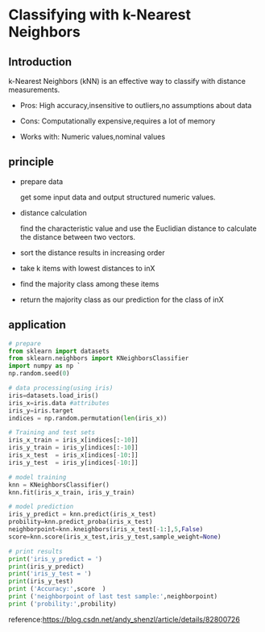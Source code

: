 # Classifying with k-Nearest Neighbors

## Introduction

k-Nearest Neighbors (kNN) is  an effective way to classify with distance measurements.

* Pros: High accuracy,insensitive to outliers,no assumptions about data

* Cons: Computationally expensive,requires a lot of memory

* Works with: Numeric values,nominal values

  

## principle

* prepare data

  get some input data and output structured numeric values.

* distance calculation

  find the characteristic value and use the Euclidian distance to calculate the distance between two vectors.

* sort the distance results in increasing order 
* take k items with lowest distances to inX
* find the majority class among these items
* return the majority class as our prediction for the class of inX

## application

``` python
# prepare
from sklearn import datasets 
from sklearn.neighbors import KNeighborsClassifier
import numpy as np `
np.random.seed(0)
```

``` python
# data processing(using iris)
iris=datasets.load_iris() 
iris_x=iris.data #attributes
iris_y=iris.target  
indices = np.random.permutation(len(iris_x)) 
```

``` python
# Training and test sets
iris_x_train = iris_x[indices[:-10]]
iris_y_train = iris_y[indices[:-10]] 
iris_x_test  = iris_x[indices[-10:]]
iris_y_test  = iris_y[indices[-10:]] 
```

``` python
# model training
knn = KNeighborsClassifier() 
knn.fit(iris_x_train, iris_y_train)  
```

``` python
# model prediction
iris_y_predict = knn.predict(iris_x_test) 
probility=knn.predict_proba(iris_x_test)  
neighborpoint=knn.kneighbors(iris_x_test[-1:],5,False)
score=knn.score(iris_x_test,iris_y_test,sample_weight=None)

```

``` python
# print results
print('iris_y_predict = ')  
print(iris_y_predict)  
print('iris_y_test = ')
print(iris_y_test)    
print ('Accuracy:',score  )
print ('neighborpoint of last test sample:',neighborpoint)
print ('probility:',probility)
```



reference:https://blog.csdn.net/andy_shenzl/article/details/82800726





